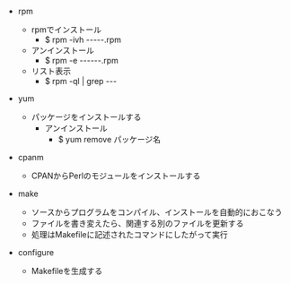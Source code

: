* rpm  
    + rpmでインストール  
        - $ rpm -ivh -----.rpm  
    + アンインストール  
        - $  rpm -e ------.rpm  
    + リスト表示  
        - $ rpm -ql | grep ---  
  
* yum  
    + パッケージをインストールする  
        - アンインストール  
            - $ yum remove パッケージ名  
  
* cpanm  
    + CPANからPerlのモジュールをインストールする  
  
* make  
    + ソースからプログラムをコンパイル、インストールを自動的におこなう  
    + ファイルを書き変えたら、関連する別のファイルを更新する  
    + 処理はMakefileに記述されたコマンドにしたがって実行  
  
* configure  
    + Makefileを生成する  
